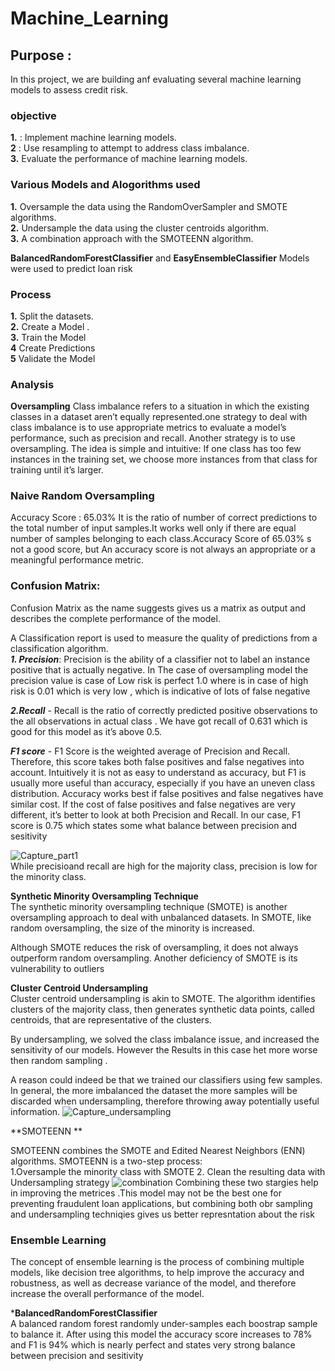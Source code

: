 # Machine_Learning
## Purpose : 
In this project, we are building anf evaluating several machine learning models to assess credit risk.<BR>

### objective 

**1.** :  Implement machine learning models.<BR>
**2** :  Use resampling to attempt to address class imbalance.<BR>
**3.**  Evaluate the performance of machine learning models.<BR>

### Various Models  and Alogorithms used 
**1.** Oversample the data using the RandomOverSampler and SMOTE algorithms.<BR>
**2.** Undersample the data using the cluster centroids algorithm.<BR>
**3.** A combination approach with the SMOTEENN algorithm.<BR>

**BalancedRandomForestClassifier** and **EasyEnsembleClassifier** Models were used to predict loan risk

### Process 
**1.** Split the datasets.<BR>
**2.** Create a Model .<BR>
**3.** Train the Model<BR>
**4**  Create Predictions <BR>
**5**  Validate the Model<BR>


### Analysis
**Oversampling** 
Class imbalance refers to a situation in which the existing classes in a dataset aren’t equally represented.one strategy to deal with class imbalance is to use appropriate metrics to evaluate a model’s performance, such as precision and recall.
Another strategy is to use oversampling. The idea is simple and intuitive: If one class has too few instances in the training set, we choose more instances from that class for training until it’s larger.


### Naive Random Oversampling 
Accuracy Score : 65.03%
It is the ratio of number of correct predictions to the total number of input samples.It works well only if there are equal number of samples belonging to each class.Accuracy Score of 65.03% s not a good score, but An accuracy score is not always an appropriate or a meaningful performance metric.<BR>
  
  ### Confusion Matrix:
  Confusion Matrix as the name suggests gives us a matrix as output and describes the complete performance of the model. 
  
  A Classification report is used to measure the quality of predictions from a classification algorithm.<BR>
 ***1. Precision***: Precision is the ability of a classifier not to label an instance positive that is actually negative. 
  In The case of oversampling model  the precision value  is case of Low risk is perfect 1.0 where is in case of high risk is 0.01 which is  very low , which is indicative of lots of false negative <BR>
  
 ***2.Recall*** - Recall is the ratio of correctly predicted positive observations to the all observations in actual class . We have got recall of 0.631 which is good for this model as it’s above 0.5.<BR>
  
 ***F1 score*** - F1 Score is the weighted average of Precision and Recall. Therefore, this score takes both false positives and false negatives into account. Intuitively it is not as easy to understand as accuracy, but F1 is usually more useful than accuracy, especially if you have an uneven class distribution. Accuracy works best if false positives and false negatives have similar cost. If the cost of false positives and false negatives are very different, it’s better to look at both Precision and Recall. In our case, F1 score is 0.75 which states some what balance between precision and sesitivity 
 
![Capture_part1](https://user-images.githubusercontent.com/55926650/74115442-163b0180-4b64-11ea-8886-2d8ac1134fc2.PNG)  
While precisioand recall are high for the majority class, precision is low for the minority class.  <BR>


**Synthetic Minority Oversampling Technique** <BR>
The synthetic minority oversampling technique (SMOTE) is another oversampling approach to deal with unbalanced datasets. In SMOTE, like random oversampling, the size of the minority is increased.
  
Although SMOTE reduces the risk of oversampling, it does not always outperform random oversampling. Another deficiency of SMOTE is its vulnerability to outliers

**Cluster Centroid Undersampling** <BR>
  Cluster centroid undersampling is akin to SMOTE. The algorithm identifies clusters of the majority class, then generates synthetic data points, called centroids, that are representative of the clusters. 
  
 By undersampling, we solved the class imbalance issue, and increased the sensitivity of our models.
 However the Results in this case het more worse then random sampling .
  
A reason could indeed be that we trained our classifiers using few samples. In general, the more imbalanced the dataset the more samples will be discarded when undersampling, therefore throwing away potentially useful information.
![Capture_undersampling](https://user-images.githubusercontent.com/55926650/74115443-16d39800-4b64-11ea-9021-614805119d17.PNG)


**SMOTEENN ** <BR>
  
  SMOTEENN combines the SMOTE and Edited Nearest Neighbors (ENN) algorithms. SMOTEENN is a two-step process:<BR>
  1.Oversample the minority class with SMOTE
  2. Clean the resulting data with Undersampling strategy
  ![combination](https://user-images.githubusercontent.com/55926650/74115444-16d39800-4b64-11ea-81de-83f000fa80bc.PNG)
 Combining these two stargies help in improving the metrices .This model may not be the best one for preventing  fraudulent loan applications, but combining both obr sampling and undersampling techniqies gives us better represntation about the risk 
 <BR>

### Ensemble Learning ###
The concept of ensemble learning is the process of combining multiple models, like decision tree algorithms, to help improve the accuracy and robustness, as well as decrease variance of the model, and therefore increase the overall performance of the model.
<BR>

***BalancedRandomForestClassifier** <BR>
A balanced random forest randomly under-samples each boostrap sample to balance it.
 After using this model  the accuracy score increases to 78% and F1 is 94% which is nearly perfect and  states very strong balance between precision and sesitivity 
